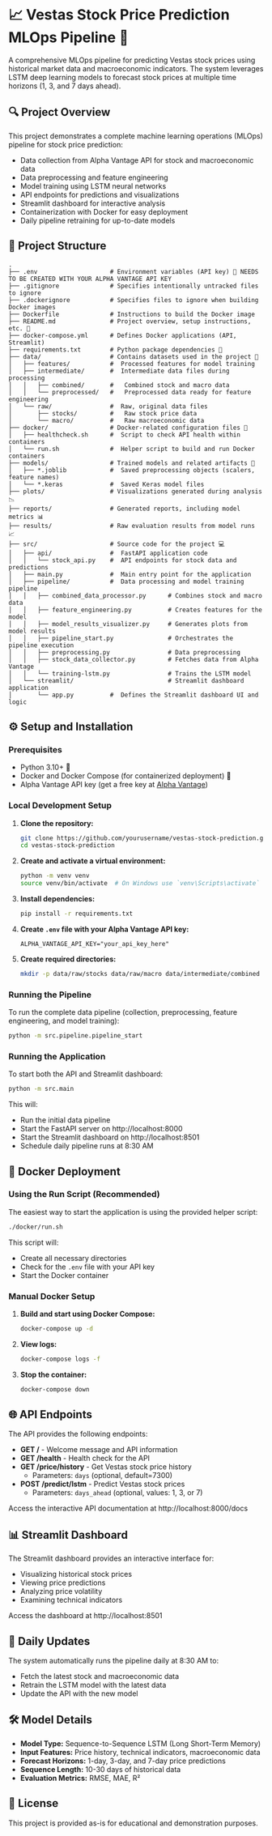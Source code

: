 # 📈 Vestas Stock Price Prediction MLOps Pipeline 🚀

A comprehensive MLOps pipeline for predicting Vestas stock prices using historical market data and macroeconomic indicators. The system leverages LSTM deep learning models to forecast stock prices at multiple time horizons (1, 3, and 7 days ahead).

## 🔍 Project Overview

This project demonstrates a complete machine learning operations (MLOps) pipeline for stock price prediction:
- Data collection from Alpha Vantage API for stock and macroeconomic data
- Data preprocessing and feature engineering
- Model training using LSTM neural networks
- API endpoints for predictions and visualizations
- Streamlit dashboard for interactive analysis
- Containerization with Docker for easy deployment
- Daily pipeline retraining for up-to-date models

## 📁 Project Structure

```text
.
├── .env                    # Environment variables (API key) 🔑 NEEDS TO BE CREATED WITH YOUR ALPHA VANTAGE API KEY
├── .gitignore              # Specifies intentionally untracked files to ignore
├── .dockerignore           # Specifies files to ignore when building Docker images
├── Dockerfile              # Instructions to build the Docker image
├── README.md               # Project overview, setup instructions, etc. 📖
├── docker-compose.yml      # Defines Docker applications (API, Streamlit)
├── requirements.txt        # Python package dependencies 📄
├── data/                   # Contains datasets used in the project 📁
│   ├── features/           #  Processed features for model training
│   ├── intermediate/       #  Intermediate data files during processing
│   │   ├── combined/       #   Combined stock and macro data
│   │   └── preprocessed/   #   Preprocessed data ready for feature engineering
│   └── raw/                #  Raw, original data files
│       ├── stocks/         #   Raw stock price data
│       └── macro/          #   Raw macroeconomic data
├── docker/                 # Docker-related configuration files 🐳
│   ├── healthcheck.sh      #  Script to check API health within containers
│   └── run.sh              #  Helper script to build and run Docker containers
├── models/                 # Trained models and related artifacts 🤖
│   ├── *.joblib            #  Saved preprocessing objects (scalers, feature names)
│   └── *.keras             #  Saved Keras model files
├── plots/                  # Visualizations generated during analysis 📉
├── reports/                # Generated reports, including model metrics 📊
├── results/                # Raw evaluation results from model runs 📈
├── src/                    # Source code for the project 💻
│   ├── api/                #  FastAPI application code
│   │   └── stock_api.py    #  API endpoints for stock data and predictions
│   ├── main.py             #  Main entry point for the application
│   ├── pipeline/           #  Data processing and model training pipeline
│   │   ├── combined_data_processor.py      # Combines stock and macro data
│   │   ├── feature_engineering.py          # Creates features for the model
│   │   ├── model_results_visualizer.py     # Generates plots from model results
│   │   ├── pipeline_start.py               # Orchestrates the pipeline execution
│   │   ├── preprocessing.py                # Data preprocessing
│   │   ├── stock_data_collector.py         # Fetches data from Alpha Vantage
│   │   └── training-lstm.py                # Trains the LSTM model
│   └── streamlit/                          # Streamlit dashboard application
│       └── app.py          #  Defines the Streamlit dashboard UI and logic
```

## ⚙️ Setup and Installation

### Prerequisites
- Python 3.10+ 🐍
- Docker and Docker Compose (for containerized deployment) 🐳
- Alpha Vantage API key (get a free key at [Alpha Vantage](https://www.alphavantage.co/support/#api-key))

### Local Development Setup

1. **Clone the repository:**
   ```bash
   git clone https://github.com/yourusername/vestas-stock-prediction.git
   cd vestas-stock-prediction
   ```

2. **Create and activate a virtual environment:**
   ```bash
   python -m venv venv
   source venv/bin/activate  # On Windows use `venv\Scripts\activate`
   ```

3. **Install dependencies:**
   ```bash
   pip install -r requirements.txt
   ```

4. **Create `.env` file with your Alpha Vantage API key:**
   ```
   ALPHA_VANTAGE_API_KEY="your_api_key_here"
   ```

5. **Create required directories:**
   ```bash
   mkdir -p data/raw/stocks data/raw/macro data/intermediate/combined data/intermediate/preprocessed data/features models reports results plots
   ```

### Running the Pipeline

To run the complete data pipeline (collection, preprocessing, feature engineering, and model training):

```bash
python -m src.pipeline.pipeline_start
```

### Running the Application

To start both the API and Streamlit dashboard:

```bash
python -m src.main
```

This will:
- Run the initial data pipeline
- Start the FastAPI server on http://localhost:8000
- Start the Streamlit dashboard on http://localhost:8501
- Schedule daily pipeline runs at 8:30 AM

## 🐳 Docker Deployment

### Using the Run Script (Recommended)

The easiest way to start the application is using the provided helper script:

```bash
./docker/run.sh
```

This script will:
- Create all necessary directories
- Check for the `.env` file with your API key
- Start the Docker container

### Manual Docker Setup

1. **Build and start using Docker Compose:**
   ```bash
   docker-compose up -d
   ```

2. **View logs:**
   ```bash
   docker-compose logs -f
   ```

3. **Stop the container:**
   ```bash
   docker-compose down
   ```

## 🌐 API Endpoints

The API provides the following endpoints:

- **GET /** - Welcome message and API information
- **GET /health** - Health check for the API
- **GET /price/history** - Get Vestas stock price history
  - Parameters: `days` (optional, default=7300)
- **POST /predict/lstm** - Predict Vestas stock prices
  - Parameters: `days_ahead` (optional, values: 1, 3, or 7)

Access the interactive API documentation at http://localhost:8000/docs

## 📊 Streamlit Dashboard

The Streamlit dashboard provides an interactive interface for:
- Visualizing historical stock prices
- Viewing price predictions
- Analyzing price volatility
- Examining technical indicators

Access the dashboard at http://localhost:8501

## 🔄 Daily Updates

The system automatically runs the pipeline daily at 8:30 AM to:
- Fetch the latest stock and macroeconomic data
- Retrain the LSTM model with the latest data
- Update the API with the new model

## 🛠️ Model Details

- **Model Type:** Sequence-to-Sequence LSTM (Long Short-Term Memory)
- **Input Features:** Price history, technical indicators, macroeconomic data
- **Forecast Horizons:** 1-day, 3-day, and 7-day price predictions
- **Sequence Length:** 10-30 days of historical data
- **Evaluation Metrics:** RMSE, MAE, R²

## 📝 License

This project is provided as-is for educational and demonstration purposes.

